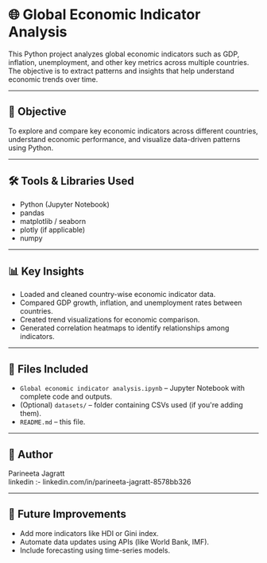 # 🌐 Global Economic Indicator Analysis

This Python project analyzes global economic indicators such as GDP, inflation, unemployment, and other key metrics across multiple countries. The objective is to extract patterns and insights that help understand economic trends over time.

---

## 📌 Objective

To explore and compare key economic indicators across different countries, understand economic performance, and visualize data-driven patterns using Python.

---

## 🛠️ Tools & Libraries Used

- Python (Jupyter Notebook)
- pandas
- matplotlib / seaborn
- plotly (if applicable)
- numpy

---

## 📊 Key Insights

- Loaded and cleaned country-wise economic indicator data.
- Compared GDP growth, inflation, and unemployment rates between countries.
- Created trend visualizations for economic comparison.
- Generated correlation heatmaps to identify relationships among indicators.

---

## 📁 Files Included

- `Global economic indicator analysis.ipynb` – Jupyter Notebook with complete code and outputs.
- (Optional) `datasets/` – folder containing CSVs used (if you're adding them).
- `README.md` – this file.

---

## 👤 Author

Parineeta Jagratt  
linkedin :- linkedin.com/in/parineeta-jagratt-8578bb326

---

## 📌 Future Improvements

- Add more indicators like HDI or Gini index.
- Automate data updates using APIs (like World Bank, IMF).
- Include forecasting using time-series models.
